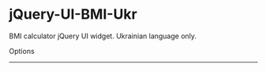 jQuery-UI-BMI-Ukr
=================

BMI calculator jQuery UI widget. Ukrainian language only.

Options
_______________